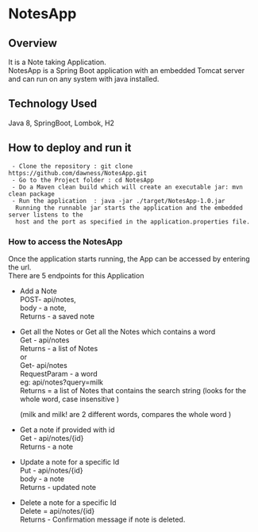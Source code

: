 # NotesApp

## Overview
It is a Note taking Application.  
NotesApp is a Spring Boot application with an embedded Tomcat server and can run on any system with java installed.

## Technology Used  
Java 8, SpringBoot, Lombok, H2

## How to deploy and run it
```
 - Clone the repository : git clone https://github.com/dawness/NotesApp.git
 - Go to the Project folder : cd NotesApp
 - Do a Maven clean build which will create an executable jar: mvn clean package
 - Run the application  : java -jar ./target/NotesApp-1.0.jar
  Running the runnable jar starts the application and the embedded server listens to the
  host and the port as specified in the application.properties file.
```
### How to access the NotesApp
 Once the application starts running, the App can be accessed by entering the url.  
 There are 5 endpoints for this Application  
  * Add a Note  
     POST- api/notes,  
     body - a note,  
     Returns - a saved note  

  * Get all the Notes or Get all the Notes which contains a word  
     Get - api/notes  
     Returns - a list of Notes  
     or  
     Get- api/notes  
     RequestParam - a word  
     eg:  api/notes?query=milk   
     Returns = a list of Notes that contains the search string (looks for the whole word, case insensitive ) 
     
     (milk and milk! are 2 different words, compares the whole word )  

  * Get a note if provided with id    
      Get - api/notes/{id}  
      Returns - a note  

  * Update a note for a specific Id    
      Put - api/notes/{id}  
      body - a note  
      Returns - updated note  

  * Delete a note for a specific Id  
      Delete = api/notes/{id}  
      Returns - Confirmation message if note is deleted.  
